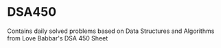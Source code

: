 # DSA450
Contains daily solved problems based on Data Structures and Algorithms from Love Babbar's DSA 450 Sheet
